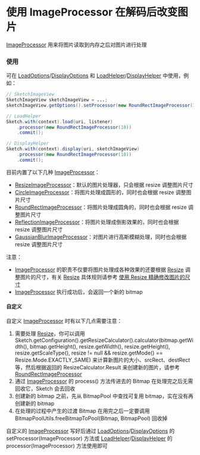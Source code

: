 # 使用 ImageProcessor 在解码后改变图片

[ImageProcessor] 用来将图片读取到内存之后对图片进行处理

### 使用

可在 [LoadOptions]/[DisplayOptions] 和 [LoadHelper]/[DisplayHelper] 中使用，例如：

```java
// SketchImageView
SketchImageView sketchImageView = ...;
sketchImageView.getOptions().setProcessor(new RoundRectImageProcessor(10));

// LoadHelper
Sketch.with(context).load(uri, listener)
    .processor(new RoundRectImageProcessor(10))
    .commit();

// DisplayHelper
Sketch.with(context).display(uri, sketchImageView)
    .processor(new RoundRectImageProcessor(10))
    .commit();
```

目前内置了以下几种 [ImageProcessor]：

* [ResizeImageProcessor]：默认的图片处理器，只会根据 resize 调整图片尺寸
* [CircleImageProcessor]：将图片处理成圆形的，同时也会根据 resize 调整图片尺寸
* [RoundRectImageProcessor]：将图片处理成圆角的，同时也会根据 resize 调整图片尺寸
* [ReflectionImageProcessor]：将图片处理成倒影效果的，同时也会根据 resize 调整图片尺寸
* [GaussianBlurImageProcessor]：对图片进行高斯模糊处理，同时也会根据 resize 调整图片尺寸

注意：
* [ImageProcessor] 的职责不仅要将图片处理成各种效果的还要根据 [Resize] 调整图片的尺寸，有关 [Resize] 具体规则请参考 [使用 Resize 精确修改图片的尺寸][resize]
* [ImageProcessor] 执行成功后，会返回一个新的 bitmap

#### 自定义

自定义 [ImageProcessor] 时有以下几点需要注意：

1. 需要处理 [Resize]，你可以调用 Sketch.getConfiguration().getResizeCalculator().calculator(bitmap.getWidth(), bitmap.getHeight(), resize.getWidth(), resize.getHeight(), resize.getScaleType(), resize != null && resize.getMode() == Resize.Mode.EXACTLY_SAME) 来计算新图片的大小、srcRect、destRect等，然后根据返回的 ResizeCalculator.Result 来创建新的图片，请参考 [RoundRectImageProcessor]
2. 通过 [ImageProcessor] 的 process() 方法传进去的 Bitmap 在处理完之后无需回收它，Sketch 会去回收
3. 创建新的 bitmap 之前，先从 BitmapPool 中查找可复用 bitmap，实在没有再创建新的 bitmap
4. 在处理的过程中产生的过渡 Bitmap 在用完之后一定要调用 BitmapPoolUtils.freeBitmapToPool(Bitmap, BitmapPool) 回收掉

自定义的 [ImageProcessor] 写好后通过 [LoadOptions]/[DisplayOptions] 的 setProcessor(ImageProcessor) 方法或 [LoadHelper]/[DisplayHelper] 的 processor(ImageProcessor) 方法使用即可

[ImageProcessor]: ../../sketch/src/main/java/me/xiaopan/sketch/process/ImageProcessor.java
[ImageDecoder]: ../../sketch/src/main/java/me/xiaopan/sketch/decode/ImageDecoder.java
[ResizeImageProcessor]: ../../sketch/src/main/java/me/xiaopan/sketch/process/ResizeImageProcessor.java
[CircleImageProcessor]: ../../sketch/src/main/java/me/xiaopan/sketch/process/CircleImageProcessor.java
[ReflectionImageProcessor]: ../../sketch/src/main/java/me/xiaopan/sketch/process/ReflectionImageProcessor.java
[RoundRectImageProcessor]: ../../sketch/src/main/java/me/xiaopan/sketch/process/RoundRectImageProcessor.java
[GaussianBlurImageProcessor]: ../../sketch/src/main/java/me/xiaopan/sketch/process/GaussianBlurImageProcessor.java
[resize]: resize.md
[Resize]: resize.md
[LoadOptions]: ../../sketch/src/main/java/me/xiaopan/sketch/request/LoadOptions.java
[DisplayOptions]: ../../sketch/src/main/java/me/xiaopan/sketch/request/DisplayOptions.java
[LoadHelper]: ../../sketch/src/main/java/me/xiaopan/sketch/request/LoadHelper.java
[DisplayHelper]: ../../sketch/src/main/java/me/xiaopan/sketch/request/DisplayHelper.java
